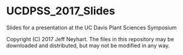 # UCDPSS_2017_Slides
Slides for a presentation at the UC Davis Plant Sciences Symposium

Copyright (C) 2017 Jeff Neyhart. The files in this repository may be downloaded and distributed, but may not be modified in any way.
